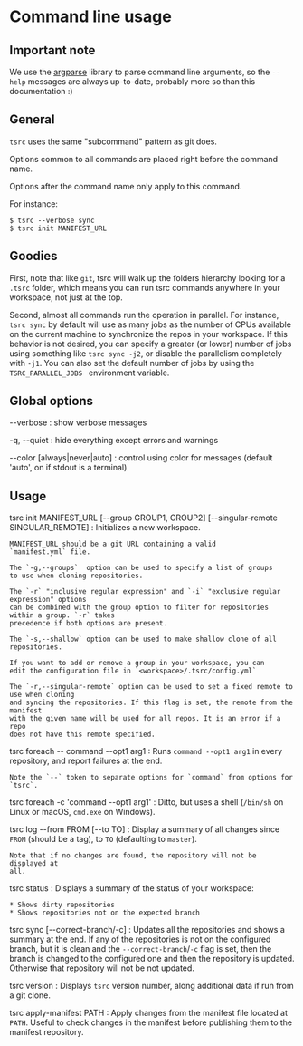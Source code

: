 # Command line usage

## Important note

We use the [argparse](https://docs.python.org/3/library/argparse.html) library to
parse command line arguments, so the `--help` messages are always up-to-date,
probably more so than this documentation :)

## General

`tsrc` uses the same "subcommand" pattern as git does.

Options common to all commands are placed right before the command name.

Options after the command name only apply to this command.

For instance:

```console
$ tsrc --verbose sync
$ tsrc init MANIFEST_URL
```

## Goodies

First, note that like `git`, tsrc will walk up the folders hierarchy
looking for a `.tsrc` folder, which means you can run tsrc commands
anywhere in your workspace, not just at the top.

Second, almost all commands run the operation in parallel. For instance,
`tsrc sync` by default will use as many jobs as the number of CPUs
available on the current machine to synchronize the repos in your workspace.
If this behavior is not desired, you can specify a greater (or lower)
number of jobs using something like `tsrc sync -j2`, or disable the
parallelism completely with `-j1`. You can also set the default number
of jobs by using  the `TSRC_PARALLEL_JOBS ` environment variable.

## Global options

--verbose
:   show verbose messages

-q, --quiet
:   hide everything except errors and warnings

--color [always|never|auto]
:    control using color for messages (default 'auto', on if stdout is a terminal)

## Usage


tsrc init MANIFEST_URL [--group GROUP1, GROUP2] [--singular-remote SINGULAR_REMOTE]
:   Initializes a new workspace.

    MANIFEST_URL should be a git URL containing a valid
    `manifest.yml` file.

    The `-g,--groups`  option can be used to specify a list of groups
    to use when cloning repositories.

    The `-r` "inclusive regular expression" and `-i` "exclusive regular expression" options
    can be combined with the group option to filter for repositories within a group. `-r` takes
    precedence if both options are present.

    The `-s,--shallow` option can be used to make shallow clone of all repositories.

    If you want to add or remove a group in your workspace, you can
    edit the configuration file in `<workspace>/.tsrc/config.yml`

    The `-r,--singular-remote` option can be used to set a fixed remote to use when cloning
    and syncing the repositories. If this flag is set, the remote from the manifest
    with the given name will be used for all repos. It is an error if a repo
    does not have this remote specified.


tsrc foreach -- command --opt1 arg1
:   Runs `command --opt1 arg1` in every repository, and report failures
    at the end.

    Note the `--` token to separate options for `command` from options for
    `tsrc`.

tsrc foreach -c 'command --opt1 arg1'
:   Ditto, but uses a shell (`/bin/sh` on Linux or macOS, `cmd.exe` on Windows).


tsrc log --from FROM [--to TO]
:   Display a summary of all changes since `FROM` (should be a tag),
    to `TO` (defaulting to `master`).

    Note that if no changes are found, the repository will not be displayed at
    all.

tsrc status
:   Displays a summary of the status of your workspace:

    * Shows dirty repositories
    * Shows repositories not on the expected branch

tsrc sync [--correct-branch/-c]
:   Updates all the repositories and shows a summary at the end.
    If any of the repositories is not on the configured branch, but it is clean
    and the `--correct-branch`/`-c` flag is set, then the branch is changed to
    the configured one and then the repository is updated. Otherwise that repository
    will not be not updated.

tsrc version
:   Displays `tsrc` version number, along additional data if run from a git clone.

tsrc apply-manifest PATH
:   Apply changes from the manifest file located at `PATH`. Useful to check changes
    in the manifest before publishing them to the manifest repository.
